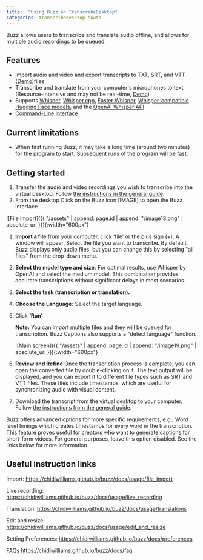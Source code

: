 ```yaml
---
title:  "Using Buzz on TranscribeDesktop"
categories: transcribedesktop howto
---
```


Buzz allows users to transcribe and translate audio offline, and allows for multiple audio recordings to be queued.

## Features

* Import audio and video and export transcripts to TXT, SRT, and VTT ([Demo](https://www.loom.com/share/cf263b099ac3481082bb56d19b7c87fe))files
* Transcribe and translate from your computer's microphones to text (Resource-intensive and may not be real-time, [Demo](https://www.loom.com/share/564b753eb4d44b55b985b8abd26b55f7))
* Supports [Whisper](https://github.com/openai/whisper#available-models-and-languages), [Whisper.cpp](https://github.com/ggerganov/whisper.cpp), [Faster Whisper](https://github.com/guillaumekln/faster-whisper), [Whisper-compatible Hugging Face models](https://huggingface.co/models?other=whisper), and the [OpenAI Whisper API](https://platform.openai.com/docs/api-reference/introduction)
* [Command-Line Interface](https://chidiwilliams.github.io/buzz/docs#command-line-interface)

## Current limitations
* When first running Buzz, it may take a long time (around two minutes) for the program to start. Subsequent runs of the program will be fast. 

## Getting started

1. Transfer the audio and video recordings you wish to transcribe into the virtual desktop. Follow [the instructions in the general guide](https://tutorials.rc.nectar.org.au/virtual-desktop-service/03-general-tasks#transferring-files).
2. From the desktop Click on the Buzz icon [IMAGE] to open the Buzz interface.

![File import]({{ "/assets" | append: page.id | append: "/image18.png" | absolute_url }}){:width="600px"}

1. **Import a file** from your computer, click ‘file’ or the plus sign (+). A window will appear. Select the file you want to transcribe. By default, Buzz displays only audio files, but you can change this by selecting "all files" from the drop-down menu.
2. **Select the model type and size.** For optimal results, use Whisper by OpenAI and select the medium model. This combination provides accurate transcriptions without significant delays in most scenarios.
3. **Select the task (transcription or translation).**
4. **Choose the Language:** Select the target language.
5. Click **‘Run’**

    **Note:** You can import multiple files and they will be queued for transcription. Buzz Captions also supports a "detect language" function.

    ![Main screen]({{ "/assets" | append: page.id | append: "/image19.png" | absolute_url }}){:width="600px"}

6. **Review and Refine** Once the transcription process is complete, you can open the converted file by double-clicking on it. The text output will be displayed, and you can export it to different file types such as SRT and VTT files. These files include timestamps, which are useful for synchronizing audio with visual content.

7. Download the transcript from the virtual desktop to your computer. Follow [the instructions from the general guide](https://tutorials.rc.nectar.org.au/virtual-desktop-service/03-general-tasks#downloading-a-file-from-the-virtual-desktop-to-your-local-computer).

Buzz offers advanced options for more specific requirements, e.g., Word level timings which creates timestamps for every word in the transcription. This feature proves useful for creators who want to generate captions for short-form videos. For general purposes, leave this option disabled. See the links below for more information.

## Useful instruction links

Import: <https://chidiwilliams.github.io/buzz/docs/usage/file_import>

Live recording: <https://chidiwilliams.github.io/buzz/docs/usage/live_recording>

Translation: <https://chidiwilliams.github.io/buzz/docs/usage/translations>

Edit and resize: <https://chidiwilliams.github.io/buzz/docs/usage/edit_and_resize>

Setting Preferences: <https://chidiwilliams.github.io/buzz/docs/preferences>

FAQs <https://chidiwilliams.github.io/buzz/docs/faq>